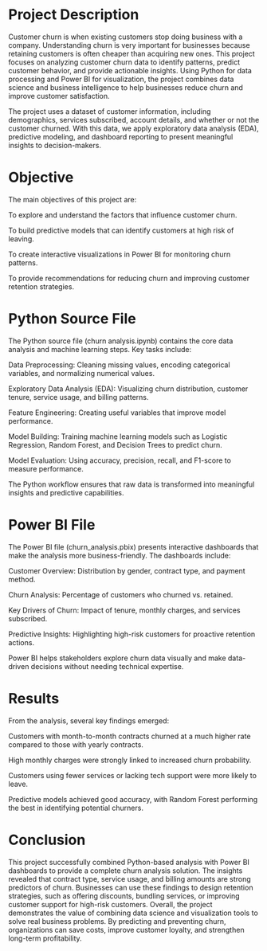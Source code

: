 <h1>Project Description</h1>

Customer churn is when existing customers stop doing business with a company. Understanding churn is very important for businesses because retaining customers is often cheaper than acquiring new ones. This project focuses on analyzing customer churn data to identify patterns, predict customer behavior, and provide actionable insights. Using Python for data processing and Power BI for visualization, the project combines data science and business intelligence to help businesses reduce churn and improve customer satisfaction.

The project uses a dataset of customer information, including demographics, services subscribed, account details, and whether or not the customer churned. With this data, we apply exploratory data analysis (EDA), predictive modeling, and dashboard reporting to present meaningful insights to decision-makers.

<h1>Objective</h1>

The main objectives of this project are:

To explore and understand the factors that influence customer churn.

To build predictive models that can identify customers at high risk of leaving.

To create interactive visualizations in Power BI for monitoring churn patterns.

To provide recommendations for reducing churn and improving customer retention strategies.

<h1>Python Source File</h1>

The Python source file (churn analysis.ipynb) contains the core data analysis and machine learning steps. Key tasks include:

Data Preprocessing: Cleaning missing values, encoding categorical variables, and normalizing numerical values.

Exploratory Data Analysis (EDA): Visualizing churn distribution, customer tenure, service usage, and billing patterns.

Feature Engineering: Creating useful variables that improve model performance.

Model Building: Training machine learning models such as Logistic Regression, Random Forest, and Decision Trees to predict churn.

Model Evaluation: Using accuracy, precision, recall, and F1-score to measure performance.

The Python workflow ensures that raw data is transformed into meaningful insights and predictive capabilities.

<h1>Power BI File</h1>

The Power BI file (churn_analysis.pbix) presents interactive dashboards that make the analysis more business-friendly. The dashboards include:

Customer Overview: Distribution by gender, contract type, and payment method.

Churn Analysis: Percentage of customers who churned vs. retained.

Key Drivers of Churn: Impact of tenure, monthly charges, and services subscribed.

Predictive Insights: Highlighting high-risk customers for proactive retention actions.

Power BI helps stakeholders explore churn data visually and make data-driven decisions without needing technical expertise.

<h1>Results</h1>

From the analysis, several key findings emerged:

Customers with month-to-month contracts churned at a much higher rate compared to those with yearly contracts.

High monthly charges were strongly linked to increased churn probability.

Customers using fewer services or lacking tech support were more likely to leave.

Predictive models achieved good accuracy, with Random Forest performing the best in identifying potential churners.

<h1>Conclusion</h1>

This project successfully combined Python-based analysis with Power BI dashboards to provide a complete churn analysis solution. The insights revealed that contract type, service usage, and billing amounts are strong predictors of churn. Businesses can use these findings to design retention strategies, such as offering discounts, bundling services, or improving customer support for high-risk customers.
Overall, the project demonstrates the value of combining data science and visualization tools to solve real business problems. By predicting and preventing churn, organizations can save costs, improve customer loyalty, and strengthen long-term profitability.
